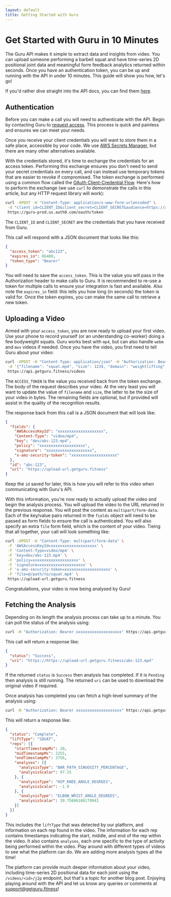 ```yaml
---
layout: default
title: Getting Started with Guru
---
```


# Get Started with Guru in 10 Minutes

The Guru API makes it simple to extract data and insights from video. You can upload someone performing a barbell squat
and have time-series 2D positional joint data and meaningful form feedback analytics returned within seconds.
Once you have an authentication token, you can be up and running with the API in under 10 minutes. This guide will show
you how, let's go!

If you'd rather dive straight into the API docs, you can find them [here](https://docs.getguru.fitness).

## Authentication
Before you can make a call you will need to authenticate with the API.
Begin by contacting Guru to [request access](mailto:support@getguru.fitness?subject=Access+Request).
This process is quick and painless and ensures we can meet your needs.

Once you receive your client credentials you will want to store them in a safe place, accessible by your code.
We use [AWS Secrets Manager](https://aws.amazon.com/secrets-manager), but there are many other alternatives
available.

With the credentials stored, it's time to exchange the credentials for an access token.
Performing this exchange ensures you don't need to send your secret credentials on every call, and can
instead use temporary tokens that are easier to revoke if compromised.
The token exchange is performed using a common flow called the [OAuth Client-Credential Flow](https://auth0.com/docs/get-started/authentication-and-authorization-flow/client-credentials-flow).
Here's how to perform the exchange (we use `curl` to demonstrate the calls in this article, but any HTTP request library will work):
```bash
curl -XPOST -H "Content-Type: application/x-www-form-urlencoded" \
 -d "client_id=CLIENT_ID&client_secret=CLIENT_SECRET&audience=https://api.formguru.fitness/&grant_type=client_credentials" \
 https://guru-prod.us.auth0.com/oauth/token
```
The `CLIENT_ID` and `CLIENT_SECRET` are the credentials that you have received from Guru.

This call will respond with a JSON document that looks like this:
```json
{
  "access_token": "abc123",
  "expires_in": 86400,
  "token_type": "Bearer"
}
```
You will need to save the `access_token`. This is the value you will pass in the Authorization header to make calls to Guru.
It is recommended to re-use a token for multiple calls to ensure your integration is fast and available.
Also note the `expires_in` field: this tells you how long (in seconds) the token is valid for.
Once the token expires, you can make the same call to retrieve a new token.

## Uploading a Video
Armed with your `access_token`, you are now ready to upload your first video.
Use your phone to record yourself (or an understanding co-worker) doing a few bodyweight squats.
Guru works best with `mp4`, but can also handle `webm` and `mov` videos if needed.
Once you have the video, you first need to tell Guru about your video:
```bash
curl -XPOST -H "Content-Type: application/json" -H "Authorization: Bearer ACCESS_TOKEN" \
 -d '{"filename": "squat.mp4", "size": 1234, "domain": "weightlifting", "activity": "squat", "repCount": 5, "source": "my-service"}' \
 https://api.getguru.fitness/videos
```
The `ACCESS_TOKEN` is the value you received back from the token exchange.
The body of the request describes your video.
At the very least you will want to update the value of `filename` and `size`, the latter to be the size
of your video in bytes. The remaining fields are optional, but if provided will assist in the quality
of the recognition results.

The response back from this call is a JSON document that will look like:
```json
{
  "fields": {
    "AWSAccessKeyId": "xxxxxxxxxxxxxxxxxxxx",
    "Content-Type": "video/mp4",
    "key": "dev/abc-123.mp4",
    "policy": "xxxxxxxxxxxxxxxxxxxx",
    "signature": "xxxxxxxxxxxxxxxxxxxx",
    "x-amz-security-token": "xxxxxxxxxxxxxxxxxxxx"
  },
  "id": "abc-123",
  "url": "https://upload-url.getguru.fitness"
}
```
Keep the `id` saved for later, this is how you will refer to this video when communicating with Guru's API.

With this information, you're now ready to actually upload the video and begin the analysis process.
You will upload the video to the URL returned in the previous response.
You will post the content as `multipart/form-data`.
Each of the key/value pairs returned in the `fields` object will need to be passed as form fields to ensure
the call is authenticated. You will also specify an extra `file` form field, which is the content of your video.
Tieing that all together, your call will look something like:
```bash
curl -XPOST -H "Content-Type: multipart/form-data" \
 -F 'AWSAccessKeyId=xxxxxxxxxxxxxxxxxxxx' \
 -F 'Content-Type=video/mp4' \
 -F 'key=dev/abc-123.mp4' \
 -F 'policy=xxxxxxxxxxxxxxxxxxxx' \
 -F 'signature=xxxxxxxxxxxxxxxxxxxx' \
 -F 'x-amz-security-token=xxxxxxxxxxxxxxxxxxxx' \
 -F 'file=@/path/to/squat.mp4' \
 https://upload-url.getguru.fitness
```
Congratulations, your video is now being analysed by Guru!

## Fetching the Analysis
Depending on its length the analysis process can take up to a minute. You can poll the status of the analysis using:
```bash
curl -H "Authorization: Bearer xxxxxxxxxxxxxxxxxxxx" https://api.getguru.fitness/videos/abc-123
```
This call will return a response like:
```json
{
  "status": "Success",
  "uri": "https://https://upload-url.getguru.fitness/abc-123.mp4"
}
```
If the returned `status` is `Success` then analysis has completed.
If it is `Pending` then analysis is still running.
The returned `uri` can be used to download the original video if required.

Once analysis has completed you can fetch a high-level summary of the analysis using:
```bash
curl -H "Authorization: Bearer xxxxxxxxxxxxxxxxxxxx" https://api.getguru.fitness/videos/abc-123/analysis
```
This will return a response like:
```json
{
  "status": "Complete",
  "liftType": "SQUAT",
  "reps": [{
    "startTimestampMs": 20,
    "midTimestampMs": 2255,
    "endTimestampMs": 3756,
    "analyses": [{
      "analysisType": "BAR_PATH_SINUOSITY_PERCENTAGE",
      "analysisScalar": 97.15
    }, {
      "analysisType": "HIP_KNEE_ANGLE_DEGREES",
      "analysisScalar": -1.9
    }, {
      "analysisType": "ELBOW_WRIST_ANGLE_DEGREES",
      "analysisScalar": 39.75606106179941
    }]
  }]
}
```
This includes the `liftType` that was detected by our platform, and information on each rep
found in the video. The information for each rep contains  timestamps indicating the start, middle, and
end of the rep within the video. It also contains `analyses`, each one specific to the type of activity
being performed within the video. Play around with different types of videos to see what the platform can do.
We are adding more analysis types all the time!

The platform can provide much deeper information about your video, including time-series 2D positional data for
each joint using the `/videos/<id>/j2p` endpoint, but that's a topic for another blog post. Enjoying playing around with the API and let us know any
queries or comments at support@getguru.fitness!
